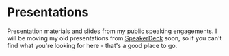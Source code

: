 # Presentations
Presentation materials and slides from my public speaking engagements.
I will be moving my old presentations from [SpeakerDeck](https://speakerdeck.com/thomasvochten) soon, so if you can't find what you're looking for here - that's a good place to go.
